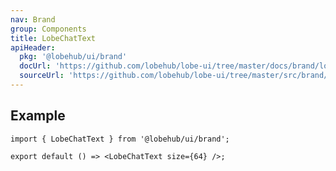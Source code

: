 ```yaml
---
nav: Brand
group: Components
title: LobeChatText
apiHeader:
  pkg: '@lobehub/ui/brand'
  docUrl: 'https://github.com/lobehub/lobe-ui/tree/master/docs/brand/lobechat-text.md'
  sourceUrl: 'https://github.com/lobehub/lobe-ui/tree/master/src/brand/components/LobeChatText.tsx'
---
```


## Example

```tsx
import { LobeChatText } from '@lobehub/ui/brand';

export default () => <LobeChatText size={64} />;
```
